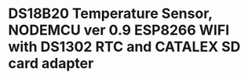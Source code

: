 # DS18B20 Temperature Sensor, NODEMCU ver 0.9 ESP8266 WIFI with DS1302 RTC and CATALEX SD card adapter


